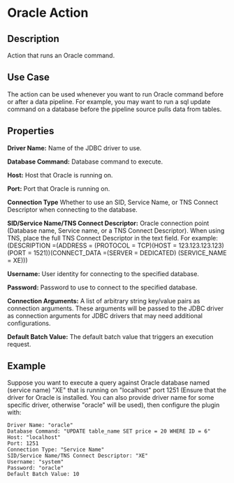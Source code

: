 # Oracle Action


Description
-----------
Action that runs an Oracle command.


Use Case
--------
The action can be used whenever you want to run Oracle command before or after a data pipeline.
For example, you may want to run a sql update command on a database before the pipeline source pulls data from tables.


Properties
----------
**Driver Name:** Name of the JDBC driver to use.

**Database Command:** Database command to execute.

**Host:** Host that Oracle is running on.

**Port:** Port that Oracle is running on.

**Connection Type** Whether to use an SID, Service Name, or TNS Connect Descriptor when connecting to the database.

**SID/Service Name/TNS Connect Descriptor:** Oracle connection point (Database name, Service name, or a TNS Connect Descriptor). When using TNS, place
the full TNS Connect Descriptor in the text field. For example:
(DESCRIPTION =(ADDRESS = (PROTOCOL = TCP)(HOST = 123.123.123.123)(PORT = 1521))(CONNECT_DATA =(SERVER = DEDICATED)
(SERVICE_NAME = XE)))

**Username:** User identity for connecting to the specified database.

**Password:** Password to use to connect to the specified database.

**Connection Arguments:** A list of arbitrary string key/value pairs as connection arguments. These arguments
will be passed to the JDBC driver as connection arguments for JDBC drivers that may need additional configurations.

**Default Batch Value:** The default batch value that triggers an execution request.

Example
-------
Suppose you want to execute a query against Oracle database named (service name) "XE" that is running on "localhost" 
port 1251 (Ensure that the driver for Oracle is installed. You can also provide driver name for some specific driver, 
otherwise "oracle" will be used), then configure the plugin with:

```
Driver Name: "oracle"
Database Command: "UPDATE table_name SET price = 20 WHERE ID = 6"
Host: "localhost"
Port: 1251
Connection Type: "Service Name"
SID/Service Name/TNS Connect Descriptor: "XE"
Username: "system"
Password: "oracle"
Default Batch Value: 10
```
